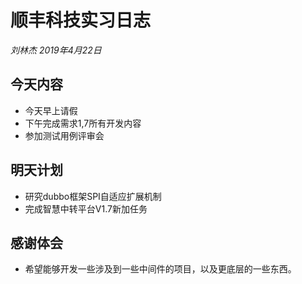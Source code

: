 # 顺丰科技实习日志

*刘林杰 2019年4月22日*

## 今天内容

- 今天早上请假
- 下午完成需求1,7所有开发内容
- 参加测试用例评审会

## 明天计划

- 研究dubbo框架SPI自适应扩展机制
- 完成智慧中转平台V1.7新加任务

## 感谢体会

- 希望能够开发一些涉及到一些中间件的项目，以及更底层的一些东西。